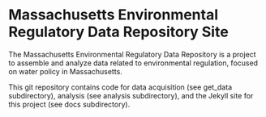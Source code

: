 # Massachusetts Environmental Regulatory Data Repository Site

The Massachusetts Environmental Regulatory Data Repository is a project to assemble and analyze data related to environmental regulation, focused on water policy in Massachusetts.

This git repository contains code for data acquisition (see get_data subdirectory), analysis (see analysis subdirectory), and the Jekyll site for this project (see docs subdirectory).

